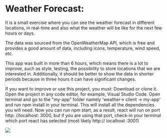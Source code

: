 # Weather Forecast:

It is a small exercise where you can see the weather forecast in different locations, in real-time and also what the weather will be like for the next few hours or days.

The data was sourced from the OpenWeatherMap API, which is free and provides a good amount of data, including icons, temperature, wind speed, etc.

This app was built in more than 6 hours, which means there is a lot to improve, such as style, testing, the possibility to store locations that we are interested in. Additionally, it should be better to show the data in shorter periods because in three hours it can have significant changes.

If you want to improve or use this project, you must:
Download or clone it.
Open the project in any code editor, for example, Visual Studio Code.
Open terminal and go to the "my-app" folder namely 'weather-> client -> my-app' and run npm install in your terminal. This will install all the dependencies you will need.
Now you can run npm start, as a result, react will run on port http: //localhost: 3000, but if you are using that port, check-in your terminal which port react has selected (most likely http:// localhost :3001)

<div>
<img src="https://user-images.githubusercontent.com/69245960/116415641-e562ed00-a839-11eb-90c1-bf8578d6db08.png"></img>


</div>
